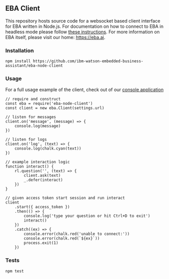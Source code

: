 ## EBA Client

This repository hosts source code for a websocket based client interface for EBA written in Node.js. For documentation on how to connect to EBA in headless mode please follow [these instructions](). For more information on EBA itself, please visit our home: https://eba.ai.


### Installation
`npm install https://github.com/ibm-watson-embedded-business-assistant/eba-node-client`

### Usage
For a full usage example of the client, check out of our [console application](https://github.com/ibm-watson-embedded-business-assistant/eba-example-agents/blob/master/samples/websocket-node-client/app.js)

```
// require and construct
const eba = require('eba-node-client')
const client = new eba.Client(settings.url)

// listen for messages
client.on('message', (message) => {
    console.log(message)
})

// listen for logs
client.on('log', (text) => {
    console.log(chalk.cyan(text))
})

// example interaction logic
function interact() {
    rl.question('', (text) => {
        client.ask(text)
        _.defer(interact)
    })
}

// given access token start session and run interact
client
    .start({ access_token })
    .then(() => {
        console.log('type your question or hit Ctrl+D to exit')
        interact()
    })
    .catch((ex) => {
        console.error(chalk.red('unable to connect:'))
        console.error(chalk.red(`${ex}`))
        process.exit(1)
    })
```

### Tests

`npm test`
